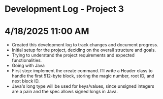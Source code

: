 # **Development Log - Project 3**

# 4/18/2025 11:00 AM
- Created this development log to track changes and document progress.
- Initial setup for the project, deciding on the overall structure and goals.
- Trying to understand the project requirements and expected functionalities.
- Going with Java 
- First step: implement the create command. I’ll write a Header class to handle the first 512-byte block, storing the magic number, root ID, and next block ID. 
- Java's long type will be used for keys/values, since unsigned integers are a pain and the spec allows signed longs in Java.